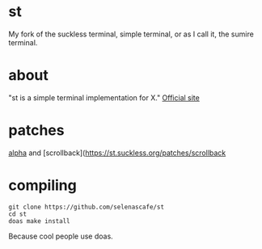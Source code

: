 # st
My fork of the suckless terminal, simple terminal, or as I call it, the sumire terminal.

# about
"st is a simple terminal implementation for X." [Official site](https://st.suckless.org)

# patches
[alpha](https://st.suckless.org/patches/alpha/) and [scrollback](https://st.suckless.org/patches/scrollback

# compiling
```
git clone https://github.com/selenascafe/st
cd st
doas make install
```
Because cool people use doas.
